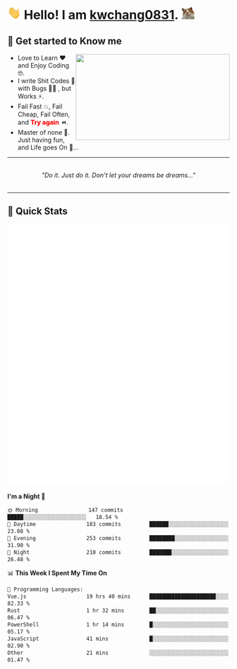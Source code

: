 <h1> <img src="./assets/hi.gif" height="30px"> Hello! I am <a href="https://github.com/kwchang0831">kwchang0831</a>. <img src="./assets/cool-cat.gif" height="30px"> </h1>
</h1>

## 🎉 Get started to Know me

<a href="#"><img align="right" src="https://media.tenor.com/S5qCffxIFdUAAAAC/the-muppet-kermit-the-frog.gif" width="349" height="195" /></a>

- Love to Learn ❤️ and Enjoy Coding 🤓.
- I write Shit Codes 💩 with Bugs 🐛🐛 , but Works ⚡️.
- Fail Fast 💥, Fail Cheap, Fail Often, and <span style="color:red;font-weight:800;">Try again</span> ⏪️.
- Master of none 🤪. Just having fun, and Life goes On 🌱...

<hr/>
<br/>
<div align="center">
<i>"Do it. Just do it. Don't let your dreams be dreams..." </i>
</div>
<br/>
<hr/>

## 🙈 Quick Stats

![](https://raw.githubusercontent.com/kwchang0831/kwchang0831/output/generated/overview.svg)
![](https://raw.githubusercontent.com/kwchang0831/kwchang0831/output/generated/languages.svg)

<!--START_SECTION:waka-->
**I'm a Night 🦉** 

```text
🌞 Morning                147 commits         █████░░░░░░░░░░░░░░░░░░░░   18.54 % 
🌆 Daytime                183 commits         ██████░░░░░░░░░░░░░░░░░░░   23.08 % 
🌃 Evening                253 commits         ████████░░░░░░░░░░░░░░░░░   31.90 % 
🌙 Night                  210 commits         ███████░░░░░░░░░░░░░░░░░░   26.48 % 
```


📊 **This Week I Spent My Time On** 

```text
💬 Programming Languages: 
Vue.js                   19 hrs 40 mins      █████████████████████░░░░   82.33 % 
Rust                     1 hr 32 mins        ██░░░░░░░░░░░░░░░░░░░░░░░   06.47 % 
PowerShell               1 hr 14 mins        █░░░░░░░░░░░░░░░░░░░░░░░░   05.17 % 
JavaScript               41 mins             █░░░░░░░░░░░░░░░░░░░░░░░░   02.90 % 
Other                    21 mins             ░░░░░░░░░░░░░░░░░░░░░░░░░   01.47 % 
```


<!--END_SECTION:waka-->
